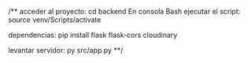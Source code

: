 /\*\*
acceder al proyecto:
cd backend
En consola Bash ejecutar el script:
source venv/Scripts/activate

dependencias:
pip install flask flask-cors cloudinary

levantar servidor:
py src/app.py
\*\*/
